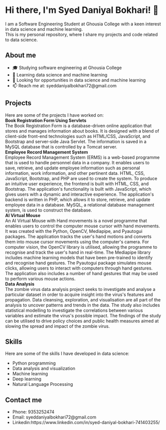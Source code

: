 <!DOCTYPE html>
<html lang="en">
<head>
    <meta charset="UTF-8">
    <meta http-equiv="X-UA-Compatible" content="IE=edge">
    <meta name="viewport" content="width=device-width, initial-scale=1.0">
</head>
<body>
    <p>
     <h1>   Hi there, I'm Syed Daniyal Bokhari! 👋 </h1>
        I am a Software Engineering Student at Ghousia College with a keen interest in data science and machine learning.
        <br>
        This is my personal repository, where I share my projects and code related to data science.
        <br>
       <h2>  About me </h2>
       <ul> 
     <li>  🎓 Studying software engineering at Ghousia College </li>  
     <li>    🌱 Learning data science and machine learning </li> 
     <li>   💼 Looking for opportunities in data science and machine learning</li> 
     <li>    📫 Reach me at: syeddaniyalbokhari72@gmail.com</li>
    </ul>
       <h2>  Projects </h2>
        Here are some of the projects I have worked on:
        <br>
      <b>   Book Registration Form Using Servlets </b>
      <br>
        The Book Registration Form is a database-driven online application that stores and manages information about books. It is designed with a blend of client-side front-end technologies such as HTML/CSS, JavaScript, and Bootstrap and server-side Java Servlet. The information is saved in a MySQL database that is controlled by a Tomcat server.
        <br>
      <b>  Employee Record Management System </b> 
      <br>
        Employee Record Management System (ERMS) is a web-based programme that is used to handle personnel data in a company. It enables users to save, retrieve, and update employee information such as personal information, work information, and other pertinent data. HTML, CSS, JavaScript, Bootstrap, and PHP are used to create the system. To produce an intuitive user experience, the frontend is built with HTML, CSS, and Bootstrap. The application's functionality is built with JavaScript, which gives users with a dynamic and interactive experience. The application's backend is written in PHP, which allows it to store, retrieve, and update employee data in a database. MySQL, a relational database management system, is used to construct the database.
        <br>
      <b>  AI Virtual Mouse </b> 
      <br>
        An AI Virtual Mouse with Hand movements is a novel programme that enables users to control the computer mouse cursor with hand movements. It was created with the Python, OpenCV, Mediapipe, and Pyautogui packages. The application tracks the user's hand motions and converts them into mouse cursor movements using the computer's camera. For computer vision, the OpenCV library is utilised, allowing the programme to recognise and track the user's hand in real-time. The Mediapipe library includes machine learning models that have been pre-trained to identify and recognise hand gestures. The Pyautogui package simulates mouse clicks, allowing users to interact with computers through hand gestures. The application also includes a number of hand gestures that may be used to perform various mouse actions.
        <br>
      <b>   Data Analysis </b>
      <br>
        The zombie virus data analysis project seeks to investigate and analyse a particular dataset in order to acquire insight into the virus's features and propagation. Data cleansing, exploration, and visualisation are all part of the analysis to uncover patterns and trends in the data. The study also includes statistical modelling to investigate the correlations between various variables and estimate the virus's possible impact. The findings of the study can be utilised to drive policy choices and public health measures aimed at slowing the spread and impact of the zombie virus.
        <br>
    </p>
       <h2>  Skills </h2>
        Here are some of the skills I have developed in data science:
        <br> 
        <ul> 
     <li>  Python programming  </li> 
     <li>       Data analysis and visualization </li>  
     <li>        Machine learning </li> 
     <li>      Deep learning </li>  
     <li>       Natural Language Processing </li> 
    </ul>
     <h2>  Contact me </h2>  
     <ul> 
    <li>   Phone: 9353252474  </li> 
    <li>       Email: syeddaniyalbokhari72@gmail.com</li>  
    <li>     Linkedin:https://www.linkedin.com/in/syed-daniyal-bokhari-741403255/  </li>  
    </ul>
   
</body>
</html>
